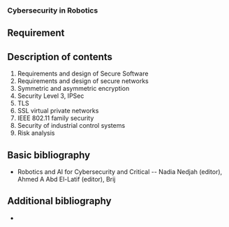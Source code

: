 ### Cybersecurity in Robotics

## Requirement



## Description of contents

1. Requirements and design of Secure Software
2. Requirements and design of secure networks
3. Symmetric and asymmetric encryption
4. Security Level 3, IPSec
5. TLS
6. SSL virtual private networks
7. IEEE 802.11 family security
8. Security of industrial control systems
9. Risk analysis

## Basic bibliography

- Robotics and AI for Cybersecurity and Critical -- Nadia Nedjah (editor), Ahmed A Abd El-Latif (editor), Brij

## Additional bibliography

- 